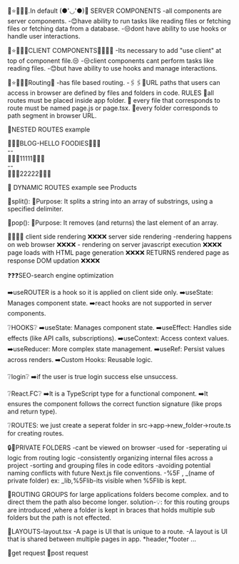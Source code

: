 🌟⭐💮💫✨.In default (●'◡'●)👋 SERVER COMPONENTS
-all components are server components.
-😊have ability to run tasks like reading files or fetching files or fetching data from a database.
-😒dont have ability to use hooks or handle user interactions.

🌟⭐💮💫✨CLIENT COMPONENTS🤷‍♀️🤷‍♂️
-Its necessary to add "use client" at top of component file.😒
-😒client components cant perform tasks like reading files.
-😊but have ability to use hooks and manage interactions.

🌟⭐💮💫✨Routing👋 
-has file based routing.
-🖇️🖇️🔗URL paths that users can access in browser are defined by files and folders in code.
RULES
🫰all routes must be placed inside app folder.
🫰 every file that corresponds to route must be named page.js or page.tsx.
🫰every folder corresponds to path segment in browser URL.

🥇NESTED ROUTES example
    <div>🍉🍅🍓BLOG-HELLO FOODIES🍇😋🍒</div>
       -- <div>🍉🍅🍓11111🍇😋🍒</div>
       -- <div>🍉🍅🍓22222🍇😋🍒</div>

🥈 DYNAMIC ROUTES example
    see Products

🌟split():
    🫤Purpose: It splits a string into an array of substrings, using a specified delimiter.

🌟pop():
    🫤Purpose: It removes (and returns) the last element of an array.

🌟🌟🌟🌟
client side rendering                 ❌❌❌❌    server side rendering
-rendering happens on web browser     ❌❌❌❌      - rendering on server
javascript execution                  ❌❌❌❌       page loads with HTML
page generation                       ❌❌❌❌       RETURNS rendered page as response
DOM updation                          ❌❌❌❌ 


❓❓❓SEO-search engine optimization

➡️useROUTER is a hook so it is applied on client side only.
➡️useState: Manages component state.
➡️react hooks are not supported in server components. 


❔HOOKS❔
➡️useState: Manages component state.
➡️useEffect: Handles side effects (like API calls, subscriptions).
➡️useContext: Access context values.
➡️useReducer: More complex state management.
➡️useRef: Persist values across renders.
➡️Custom Hooks: Reusable logic.


❔login❔
➡️if the user is true login success else unsuccess.


❔React.FC❔
➡️It is a TypeScript type for a functional component.
➡️It ensures the component follows the correct function signature (like props and return type).


❔ROUTES:
we just create a seperat folder in src->app->new_folder->route.ts  for creating routes.

🔒🔐PRIVATE FOLDERS
-cant be viewed on browser
-used for
    -seperating ui logic from routing logic
    -consistently organizing internal files across a project
    -sorting and grouping files in code editors
    -avoiding potential naming conflicts with future Next.js file conventions.
    -%5F , _(name of private folder) 
        ex: _lib,%5Flib-its visible when %5Flib is kept.



🌟ROUTING GROUPS
for large applications folders become complex.
and to direct them the path also become longer.
solution-💡: for this routing groups are introduced ,where a folder is kept in braces that holds multiple sub folders but the path is not effected.


🌟LAYOUTS-layout.tsx
-A page is UI that is unique to a route.
-A layout is UI that is shared between multiple pages in app.
*header,*footer ...


🌟get request
🌟post request
